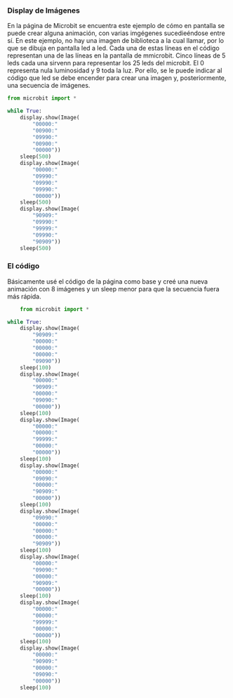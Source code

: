 ### Display de Imágenes 

En la página de Microbit se encuentra este ejemplo de cómo en pantalla se puede crear alguna animación, con varias imgégenes sucedieéndose entre sí. 
En este ejemplo, no hay una imagen de biblioteca a la cual llamar, por lo que se dibuja en pantalla led a led. Cada una de estas líneas en el código 
representan una de las líneas en la pantalla de mmicrobit. Cinco líneas de 5 leds cada una sirvenn para representar los 25 leds del microbit. 
El 0 representa nula luminosidad y 9 toda la luz. Por ello, se le puede indicar al código que led se debe encender para crear una imagen y, posteriormente,
una secuencia de imágenes. 

```Python
from microbit import *

while True:
    display.show(Image(
        "00000:"
        "00900:"
        "09990:"
        "00900:"
        "00000"))
    sleep(500)
    display.show(Image(
        "00000:"
        "09990:"
        "09990:"
        "09990:"
        "00000"))
    sleep(500)
    display.show(Image(
        "90909:"
        "09990:"
        "99999:"
        "09990:"
        "90909"))
    sleep(500)
```
### El código

Básicamente usé el código de la página como base y creé una nueva animación con 8 imágenes y un sleep menor para que la secuencia fuera más rápida. 

```Python
    from microbit import *

while True:
    display.show(Image(
        "90909:"
        "00000:"
        "00000:"
        "00000:"
        "09090"))
    sleep(100)
    display.show(Image(
        "00000:"
        "90909:"
        "00000:"
        "09090:"
        "00000"))
    sleep(100)
    display.show(Image(
        "00000:"
        "00000:"
        "99999:"
        "00000:"
        "00000"))
    sleep(100)
    display.show(Image(
        "00000:"
        "09090:"
        "00000:"
        "90909:"
        "00000"))
    sleep(100)
    display.show(Image(
        "09090:"
        "00000:"
        "00000:"
        "00000:"
        "90909"))
    sleep(100)
    display.show(Image(
        "00000:"
        "09090:"
        "00000:"
        "90909:"
        "00000"))
    sleep(100)
    display.show(Image(
        "00000:"
        "00000:"
        "99999:"
        "00000:"
        "00000"))
    sleep(100)
    display.show(Image(
        "00000:"
        "90909:"
        "00000:"
        "09090:"
        "00000"))
    sleep(100)
```
